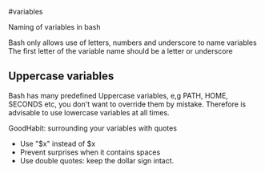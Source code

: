 #variables

Naming of variables in bash

Bash only allows use of letters, numbers and underscore to name variables
The first letter of the variable name should be a letter or underscore

## Uppercase variables

Bash has many predefined Uppercase variables, e,g PATH, HOME, SECONDS etc, you don't want to override them by mistake. Therefore is advisable to use lowercase variables at all times.

GoodHabit: surrounding your variables with quotes
- Use "$x" instead of $x
- Prevent surprises when it contains spaces
- Use double quotes: keep the dollar sign intact.
